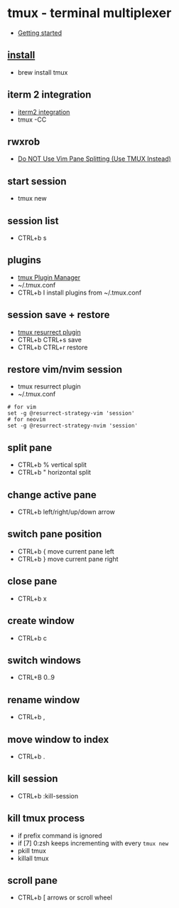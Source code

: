 # tmux - terminal multiplexer
- [Getting started](https://github.com/tmux/tmux/wiki/Getting-Started)

## [install](https://github.com/tmux/tmux/wiki/Installing)
- brew install tmux

## iterm 2 integration 
- [iterm2 integration](https://iterm2.com/documentation-tmux-integration.html)
- tmux -CC

## rwxrob
- [Do NOT Use Vim Pane Splitting (Use TMUX Instead)](https://www.youtube.com/watch?v=zH3CH6zXTew)

## start session
- tmux new

## session list
- CTRL+b s

## plugins
- [tmux Plugin Manager](https://github.com/tmux-plugins/tpm)
- ~/.tmux.conf
- CTRL+b I install plugins from ~/.tmux.conf

## session save + restore
- [tmux resurrect plugin](https://github.com/tmux-plugins/tmux-resurrect)
- CTRL+b CTRL+s save
- CTRL+b CTRL+r restore

## restore vim/nvim session
- tmux resurrect plugin
- ~/.tmux.conf

```
# for vim
set -g @resurrect-strategy-vim 'session'
# for neovim
set -g @resurrect-strategy-nvim 'session'
```
## split pane
- CTRL+b % vertical split
- CTRL+b " horizontal split

## change active pane
- CTRL+b left/right/up/down arrow

## switch pane position
- CTRL+b { move current pane left
- CTRL+b } move current pane right

## close pane
- CTRL+b x

## create window
- CTRL+b c

## switch windows
- CTRL+B 0..9

## rename window
- CTRL+b ,

## move window to index
- CTRL+b .

## kill session
- CTRL+b :kill-session

## kill tmux process
- if prefix command is ignored
- if [7] 0:zsh keeps incrementing with every `tmux new`
- pkill tmux
- killall tmux

## scroll pane
- CTRL+b [ arrows or scroll wheel
